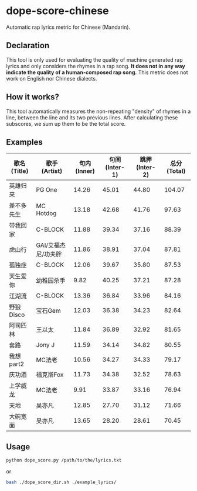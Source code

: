 # dope-score-chinese
Automatic rap lyrics metric for Chinese (Mandarin).

## Declaration
This tool is only used for evaluating the quality of machine generated rap lyrics and only considers the rhymes in a rap song. **It does not in any way indicate the quality of a human-composed rap song.** This metric does not work on English nor Chinese dialects.

## How it works?
This tool automatically measures the non-repeating "density" of rhymes in a line, between the line and its two previous lines. After calculating these subscores, we sum up them to be the total score.

## Examples

| 歌名(Title)                | 歌手(Artist)           | 句内(Inner)     | 句间(Inter-1)     | 跳押(Inter-2)     | 总分(Total)      |
|-------------------|--------------|--------|--------|--------|---------|
| 英雄归来              | PG One       | 14\.26 | 45\.01 | 44\.80 | 104\.07 |
| 差不多先生             | MC Hotdog    | 13\.18 | 42\.68 | 41\.76 | 97\.63  |
| 带我回家              | C\-BLOCK     | 11\.88 | 39\.34 | 37\.16 | 88\.39  |
| 虎山行               | GAI/艾福杰尼/功夫胖 | 11\.86 | 38\.91 | 37\.04 | 87\.81  |
| 孤独症               | C\-BLOCK     | 12\.06 | 39\.67 | 35\.80 | 87\.53  |
| 天生爱你              | 幼稚园杀手        | 9\.82  | 40\.25 | 37\.21 | 87\.28  |
| 江湖流               | C\-BLOCK     | 13\.36 | 36\.84 | 33\.96 | 84\.16  |
| 野狼Disco           | 宝石Gem        | 12\.03 | 36\.38 | 34\.23 | 82\.64  |
| 阿司匹林              | 王以太          | 11\.84 | 36\.89 | 32\.92 | 81\.65  |
| 套路                | Jony J       | 11\.59 | 34\.14 | 34\.82 | 80\.55  |
| 我想part2           | MC法老         | 10\.56 | 34\.27 | 34\.33 | 79\.17  |
| 庆功酒               | 福克斯Fox       | 11\.73 | 34\.38 | 32\.52 | 78\.63  |
| 上学威龙              | MC法老         | 9\.91  | 33\.87 | 33\.16 | 76\.94  |
| 天地                | 吴亦凡          | 12\.85 | 27\.70 | 31\.12 | 71\.66  |
| 大碗宽面              | 吴亦凡          | 13\.65 | 28\.20 | 28\.61 | 70\.45  |

## Usage
```bash
python dope_score.py /path/to/the/lyrics.txt
```

or

```bash
bash ./dope_score_dir.sh ./example_lyrics/
```

